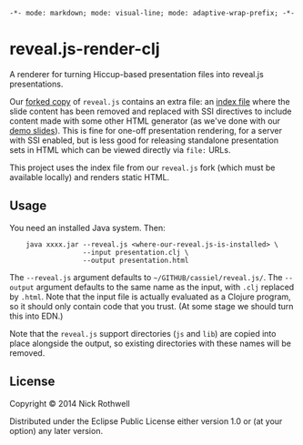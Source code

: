 `-*- mode: markdown; mode: visual-line; mode: adaptive-wrap-prefix; -*-`

reveal.js-render-clj
====================

A renderer for turning Hiccup-based presentation files into reveal.js presentations.

Our [forked copy](https://github.com/cassiel/reveal.js) of `reveal.js` contains an extra file: an [index file](https://github.com/cassiel/reveal.js/blob/master/index-ssi.shtml) where the slide content has been removed and replaced with SSI directives to include content made with some other HTML generator (as we've done with our [demo slides](https://github.com/cassiel/reveal-js-demo-slides)). This is fine for one-off presentation rendering, for a server with SSI enabled, but is less good for releasing standalone presentation sets in HTML which can be viewed directly via `file:` URLs.

This project uses the index file from our `reveal.js` fork (which must be available locally) and renders static HTML.

## Usage

You need an installed Java system. Then:

        java xxxx.jar --reveal.js <where-our-reveal.js-is-installed> \
                      --input presentation.clj \
                      --output presentation.html
                      
The `--reveal.js` argument defaults to `~/GITHUB/cassiel/reveal.js/`. The `--output` argument defaults to the same name as the input, with `.clj` replaced by `.html`. Note that the input file is actually evaluated as a Clojure program, so it should only contain code that you trust. (At some stage we should turn this into EDN.)

Note that the `reveal.js` support directories (`js` and `lib`) are copied into place alongside the output, so existing directories with these names will be removed.

## License

Copyright © 2014 Nick Rothwell

Distributed under the Eclipse Public License either version 1.0 or (at
your option) any later version.
